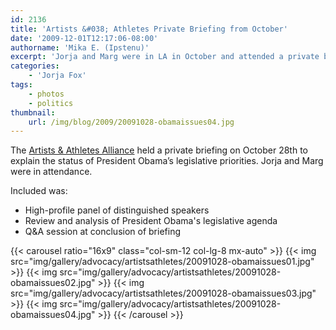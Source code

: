 ```yaml
---
id: 2136
title: 'Artists &#038; Athletes Private Briefing from October'
date: '2009-12-01T12:17:06-08:00'
authorname: 'Mika E. (Ipstenu)'
excerpt: 'Jorja and Marg were in LA in October and attended a private briefing on the president''s legislative priorities.  Photos?  You bet!'
categories:
    - 'Jorja Fox'
tags:
    - photos
    - politics
thumbnail:
    url: /img/blog/2009/20091028-obamaissues04.jpg
---
```


The [Artists & Athletes Alliance](http://artistsandathletes.org) held a private briefing on October 28th to explain the status of President Obama’s legislative priorities.  Jorja and Marg were in attendance.

Included was:

* High-profile panel of distinguished speakers
* Review and analysis of President Obama's legislative agenda
* Q&A session at conclusion of briefing

{{< carousel ratio="16x9" class="col-sm-12 col-lg-8 mx-auto" >}}
  {{< img src="img/gallery/advocacy/artistsathletes/20091028-obamaissues01.jpg" >}}
  {{< img src="img/gallery/advocacy/artistsathletes/20091028-obamaissues02.jpg" >}}
  {{< img src="img/gallery/advocacy/artistsathletes/20091028-obamaissues03.jpg" >}}
  {{< img src="img/gallery/advocacy/artistsathletes/20091028-obamaissues04.jpg" >}}
{{< /carousel >}}
